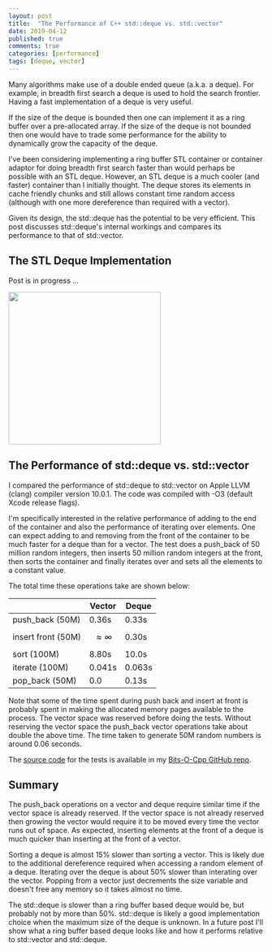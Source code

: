 ```yaml
---
layout: post
title:  "The Performance of C++ std::deque vs. std::vector"
date: 2019-04-12
published: true
comments: true
categories: [performance]
tags: [deque, vector]
---
```


Many algorithms make use of a double ended queue (a.k.a. a deque). For example, in breadth first search a deque is used to hold the search frontier. Having a fast implementation of a deque is very useful. 

If the size of the deque is bounded then one can implement it as a ring buffer over a pre-allocated array. If the size of the deque is not bounded then one would have to trade some performance for the ability to dynamically grow the capacity of the deque.

<script src='https://cdnjs.cloudflare.com/ajax/libs/mathjax/2.7.5/latest.js?config=TeX-MML-AM_CHTML' async></script>

I've been considering implementing a ring buffer STL container or container adaptor for doing breadth first search faster than would perhaps be possible with an STL deque. However, an STL deque is a much cooler (and faster) container than I initially thought. The deque stores its elements in cache friendly chunks and still allows constant time random access (although with one more dereference than required with a vector). 

Given its design, the std::deque has the potential to be very efficient. This post discusses std::deque's internal workings and compares its performance to that of std::vector.

## The STL Deque Implementation
Post is in progress ...

<img src="https://i.stack.imgur.com/QullW.png" width="300" />

## The Performance of std::deque vs. std::vector
I compared the performance of std::deque to std::vector on Apple LLVM (clang) compiler version 10.0.1. The code was compiled with -O3 (default Xcode release flags). 

I'm specifically interested in the relative performance of adding to the end of the container and also the performance of iterating over elements. One can expect adding to and removing from the front of the container to be much faster for a deque than for a vector. The test does a push_back of 50 million random integers, then inserts 50 million random integers at the front, then sorts the container and finally iterates over and sets all the elements to a constant value. 

The total time these operations take are shown below:

|                    |  Vector    |  Deque   |
|--------------------|------------|----------|
| push_back (50M)    | 0.36s      | 0.33s    |
| insert front (50M) | $$\approx \infty$$ | 0.30s    |
| sort (100M)        | 8.80s      | 10.0s    |
| iterate (100M)     | 0.041s     | 0.063s   |
| pop_back (50M)     | 0.0        | 0.13s    |

Note that some of the time spent during push back and insert at front is probably spent in making the allocated memory pages available to the process. The vector space was reserved before doing the tests. Without reserving the vector space the push_back vector operations take about double the above time. The time taken to generate 50M random numbers is around 0.06 seconds.

The [source code](https://github.com/bduvenhage/Bits-O-Cpp/blob/master/containers/main.cpp) for the tests is available in my [Bits-O-Cpp GitHub repo](https://github.com/bduvenhage/Bits-O-Cpp).

## Summary
The push_back operations on a vector and deque require similar time if the vector space is already reserved. If the vector space is not already reserved then growing the vector would require it to be moved every time the vector runs out of space. As expected, inserting elements at the front of a deque is much quicker than inserting at the front of a vector.

Sorting a deque is almost 15% slower than sorting a vector. This is likely due to the additional dereference required when accessing a random element of a deque. Iterating over the deque is about 50% slower than interating over the vector. Popping from a vector just decrements the size variable and doesn't free any memory so it takes almost no time.

The std::deque is slower than a ring buffer based deque would be, but probably not by more than 50%. std::deque is likely a good implementation choice when the maximum size of the deque is unknown. In a future post I'll show what a ring buffer based deque looks like and how it performs relative to std::vector and std::deque.
